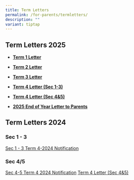 ```yaml
---
title: Term Letters
permalink: /for-parents/termletters/
description: ""
variant: tiptap
---
```

<h2>Term Letters 2025</h2>
<ul data-tight="true" class="tight">
<li>
<p><strong><a href="/files/Term Letters/2025/Start_of_Sem_1_2025_Letter_w_Term_1_Calendar.pdf" rel="noopener noreferrer nofollow" target="_blank">Term 1 Letter</a></strong>
</p>
</li>
<li>
<p><strong><a href="/files/Term Letters/2025/Term_2_Letter.pdf" rel="noopener noreferrer nofollow" target="_blank">Term 2 Letter</a></strong>
</p>
</li>
<li>
<p><strong><a href="/files/2025_Semester_2_Letter_to_Parents.pdf" rel="noopener nofollow" target="_blank">Term 3 Letter</a></strong>
</p>
</li>
<li>
<p><strong><a href="/files/Term Letters/2025/2025_Term_4_Letter_to_Parents__S1_3_.pdf" rel="noopener nofollow" target="_blank">Term 4 Letter (Sec 1-3)</a></strong>
</p>
</li>
<li>
<p><strong><a href="/files/Term Letters/2025/2025_Term_4_Letter_to_Parents__S4_5_.pdf" rel="noopener nofollow" target="_blank">Term 4 Letter (Sec 4&amp;5)</a></strong>
</p>
</li>
<li>
<p><strong><a href="/files/Exam Related Matters/2025/2025_LVSS_Sec3_EOY_Exam_TT.pdf" rel="noopener nofollow" target="_blank">2025 End of Year Letter to Parents</a></strong>
</p>
<p></p>
</li>
</ul>
<h2>Term Letters 2024</h2>
<h3>Sec 1 - 3</h3>
<p><a href="/files/Term Letters/2024/S1_3_Term_4_2024_Notification.pdf" rel="noopener nofollow" target="_blank">Sec 1 - 3 Term 4-2024 Notification</a>
</p>
<p></p>
<h3>Sec 4/5</h3>
<p><a href="/files/Term Letters/2024/S4_5_Term_4_2024_Notification.pdf" rel="noopener nofollow" target="_blank">Sec 4-5 Term 4 2024 Notification</a>
<a href="/files/Term Letters/2025/2025_Term_4_Letter_to_Parents__S4_5_.pdf" rel="noopener nofollow" target="_blank">Term 4 Letter (Sec 4&amp;5)</a>
</p>